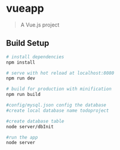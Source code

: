 # vueapp

> A Vue.js project

## Build Setup

``` bash
# install dependencies
npm install

# serve with hot reload at localhost:8080
npm run dev

# build for production with minification
npm run build

#config/mysql.json config the database
#create local database name todoproject

#create database table 
node server/dbInit

#run the app
node server
```
